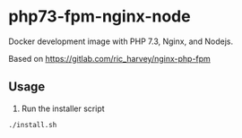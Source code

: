 # php73-fpm-nginx-node
Docker development image with PHP 7.3, Nginx, and Nodejs. 

Based on https://gitlab.com/ric_harvey/nginx-php-fpm


## Usage

1. Run the installer script

```bash
./install.sh
```
